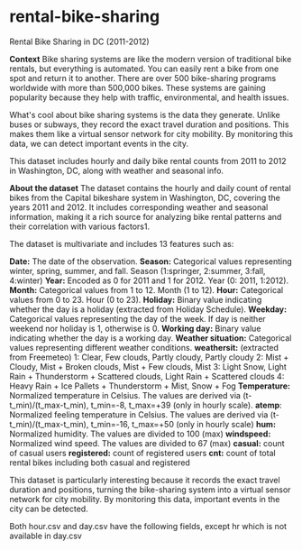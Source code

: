 # rental-bike-sharing
Rental Bike Sharing in DC (2011-2012)

**Context**
Bike sharing systems are like the modern version of traditional bike rentals, but everything is automated. You can easily rent a bike from one spot and return it to another. There are over 500 bike-sharing programs worldwide with more than 500,000 bikes. These systems are gaining popularity because they help with traffic, environmental, and health issues.

What's cool about bike sharing systems is the data they generate. Unlike buses or subways, they record the exact travel duration and positions. This makes them like a virtual sensor network for city mobility. By monitoring this data, we can detect important events in the city. 

This dataset includes hourly and daily bike rental counts from 2011 to 2012 in Washington, DC, along with weather and seasonal info.


**About the dataset**
The dataset contains the hourly and daily count of rental bikes from the Capital bikeshare system in Washington, DC, covering the years 2011 and 2012. It includes corresponding weather and seasonal information, making it a rich source for analyzing bike rental patterns and their correlation with various factors1.

The dataset is multivariate and includes 13 features such as:

**Date:** The date of the observation.
**Season:** Categorical values representing winter, spring, summer, and fall. Season (1:springer, 2:summer, 3:fall, 4:winter)
**Year:** Encoded as 0 for 2011 and 1 for 2012. Year (0: 2011, 1:2012).
**Month:** Categorical values from 1 to 12. Month (1 to 12).
**Hour:** Categorical values from 0 to 23. Hour (0 to 23).
**Holiday:** Binary value indicating whether the day is a holiday (extracted from Holiday Schedule).
**Weekday:** Categorical values representing the day of the week. If day is neither weekend nor holiday is 1, otherwise is 0.
**Working day:** Binary value indicating whether the day is a working day.
**Weather situation:** Categorical values representing different weather conditions.
      **weathersit:** (extracted from Freemeteo)
      1: Clear, Few clouds, Partly cloudy, Partly cloudy
      2: Mist + Cloudy, Mist + Broken clouds, Mist + Few clouds, Mist
      3: Light Snow, Light Rain + Thunderstorm + Scattered clouds, Light Rain + Scattered clouds
      4: Heavy Rain + Ice Pallets + Thunderstorm + Mist, Snow + Fog
**Temperature:** Normalized temperature in Celsius. The values are derived via (t-t_min)/(t_max-t_min), t_min=-8, t_max=+39 (only in hourly scale).
**atemp**: Normalized feeling temperature in Celsius. The values are derived via (t-t_min)/(t_max-t_min), t_min=-16, t_max=+50 (only in hourly scale)
**hum:** Normalized humidity. The values are divided to 100 (max)
**windspeed:** Normalized wind speed. The values are divided to 67 (max)
**casual:** count of casual users
**registered:** count of registered users
**cnt:** count of total rental bikes including both casual and registered

This dataset is particularly interesting because it records the exact travel duration and positions, turning the bike-sharing system into a virtual sensor network for city mobility. By monitoring this data, important events in the city can be detected.

Both hour.csv and day.csv have the following fields, except hr which is not available in day.csv
